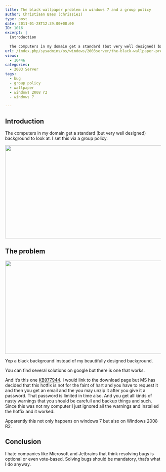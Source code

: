 ```yaml
---
title: The black wallpaper problem in windows 7 and a group policy
author: Christiaan Baes (chrissie1)
type: post
date: 2011-01-28T12:39:00+00:00
ID: 1016
excerpt: |
  Introduction
  
  The computers in my domain get a standard (but very well designed) background to look at. I set this via a group policy.
url: /index.php/sysadmins/os/windows/2003server/the-black-wallpaper-problem-in/
views:
  - 10446
categories:
  - 2003 Server
tags:
  - bug
  - group policy
  - wallpaper
  - windows 2008 r2
  - windows 7

---
```

## Introduction

The computers in my domain get a standard (but very well designed) background to look at. I set this via a group policy.

<div class="image_block">
  <a href="https://lessthandot.z19.web.core.windows.net/wp-content/uploads/users/chrissie1/Wallpaper.png?mtime=1296224855"><img alt="" src="https://lessthandot.z19.web.core.windows.net/wp-content/uploads/users/chrissie1/Wallpaper.png?mtime=1296224855" width="723" height="302" /></a>
</div>

## The problem

<div class="image_block">
  <a href="https://lessthandot.z19.web.core.windows.net/wp-content/uploads/users/chrissie1/Wallpaper2.png?mtime=1296224957"><img alt="" src="https://lessthandot.z19.web.core.windows.net/wp-content/uploads/users/chrissie1/Wallpaper2.png?mtime=1296224957" width="723" height="302" /></a>
</div>

Yep a black background instead of my beautifully designed background. 

You can find several solutions on google but there is one that works.

And it&#8217;s this one [KB977944][1]. I would link to the download page but MS has decided that this hotfix is not for the faint of hart and you have to request it and then you get an email and the you may unzip it after you give it a password. That password is limited in time also. And you get all kinds of nasty warnings that you should be carefull and backup things and such. Since this was not my computer I just ignored all the warnings and installed the hotfix and it worked.

Apparently this not only happens on windows 7 but also on Windows 2008 R2.

## Conclusion

I hate companies like Microsoft and Jetbrains that think resolving bugs is optional or even vote-based. Solving bugs should be mandatory, that&#8217;s what I do anyway.

 [1]: http://support.microsoft.com/kb/977944